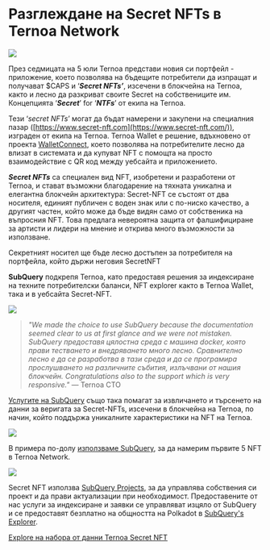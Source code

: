 # Разглеждане на Secret NFTs в Ternoa Network

![](https://miro.medium.com/max/1200/0*s1fSGGelS-HVJNBm)

През седмицата на 5 юли Ternoa представи новия си портфейл - приложение, което позволява на бъдещите потребители да изпращат и получават $CAPS и ‘**_Secret NFTs’_**, изсечени в блокчейна на Ternoa, както и лесно да разкриват своите Secret на собствениците им. Концепцията ‘**_Secret_**’ for ‘**_NTFs_**’ от екипа на Ternoa.

Тези ‘_secret NFTs_’ могат да бъдат намерени и закупени на специалния пазар ([https://www.secret-nft.com](https://www.secret-nft.com/)), изграден от екипа на Ternoa. Ternoa Wallet е решение, вдъхновено от проекта [WalletConnect](https://walletconnect.org/), което позволява на потребителите лесно да влизат в системата и да купуват NFT с помощта на просто взаимодействие с QR код между уебсайта и приложението.

**_Secret NFTs_** са специален вид NFT, изобретени и разработени от Ternoa, и стават възможни благодарение на тяхната уникална и елегантна блокчейн архитектура: Secret-NFT се състоят от два носителя, единият публичен с воден знак или с по-ниско качество, а другият частен, който може да бъде видян само от собственика на въпросния NFT. Това предлага невероятна защита от фалшифициране за артисти и лидери на мнение и открива много възможности за използване.

Секретният носител ще бъде лесно достъпен за потребителя на портфейла, който държи неговия SecretNFT

**SubQuery** подкрепя Ternoa, като предоставя решения за индексиране на техните потребителски баланси, NFT explorer както в Ternoa Wallet, така и в уебсайта Secret-NFT.

![](https://miro.medium.com/max/1400/0*gquKRKBgiyAAxRFZ)

> _"We made the choice to use SubQuery because the documentation seemed clear to us at first glance and we were not mistaken. SubQuery предоставя цялостна среда с машина docker, която прави тестването и внедряването много лесно. Сравнително лесно е да се разработва в тази среда и да се програмира прослушването на различните събития, излъчвани от нашия блокчейн. Congratulations also to the support which is very responsive."_ — Ternoa CTO

[Услугите на SubQuery](https://subquery.network/) също така помагат за извличането и търсенето на данни за веригата за Secret-NFTs, изсечени в блокчейна на Ternoa, по начин, който поддържа уникалните характеристики на NFT на Ternoa.

![](https://miro.medium.com/max/1400/0*CA7lfxmZxHCKhzWw)

В примера по-долу [използваме SubQuery](https://explorer.subquery.network/subquery/capsule-corp-ternoa/indexer), за да намерим първите 5 NFT в Ternoa Network.

![](https://miro.medium.com/max/1400/0*YaQGpb3xUn7BUESx)

Secret NFT използва [SubQuery Projects](https://project.subquery.network/), за да управлява собствения си проект и да прави актуализации при необходимост. Предоставените от нас услуги за индексиране и заявки се управляват изцяло от SubQuery и се предоставят безплатно на общността на Polkadot в [SubQuery's Explorer](https://explorer.subquery.network/).

[Explore на набора от данни Ternoa Secret NFT](https://explorer.subquery.network/subquery/capsule-corp-ternoa/indexer)

